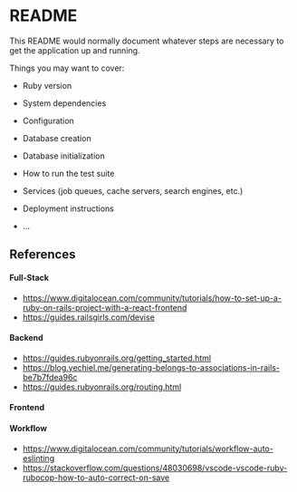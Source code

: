 # README

This README would normally document whatever steps are necessary to get the
application up and running.

Things you may want to cover:

* Ruby version

* System dependencies

* Configuration

* Database creation

* Database initialization

* How to run the test suite

* Services (job queues, cache servers, search engines, etc.)

* Deployment instructions

* ...

## References
#### Full-Stack
* https://www.digitalocean.com/community/tutorials/how-to-set-up-a-ruby-on-rails-project-with-a-react-frontend
* https://guides.railsgirls.com/devise

#### Backend
* https://guides.rubyonrails.org/getting_started.html
* https://blog.yechiel.me/generating-belongs-to-associations-in-rails-be7b7fdea96c
* https://guides.rubyonrails.org/routing.html

#### Frontend

#### Workflow
* https://www.digitalocean.com/community/tutorials/workflow-auto-eslinting
* https://stackoverflow.com/questions/48030698/vscode-vscode-ruby-rubocop-how-to-auto-correct-on-save